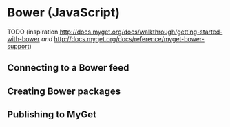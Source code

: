 # Bower \(JavaScript\)

TODO (inspiration http://docs.myget.org/docs/walkthrough/getting-started-with-bower *and* http://docs.myget.org/docs/reference/myget-bower-support)

## Connecting to a Bower feed
## Creating Bower packages
## Publishing to MyGet